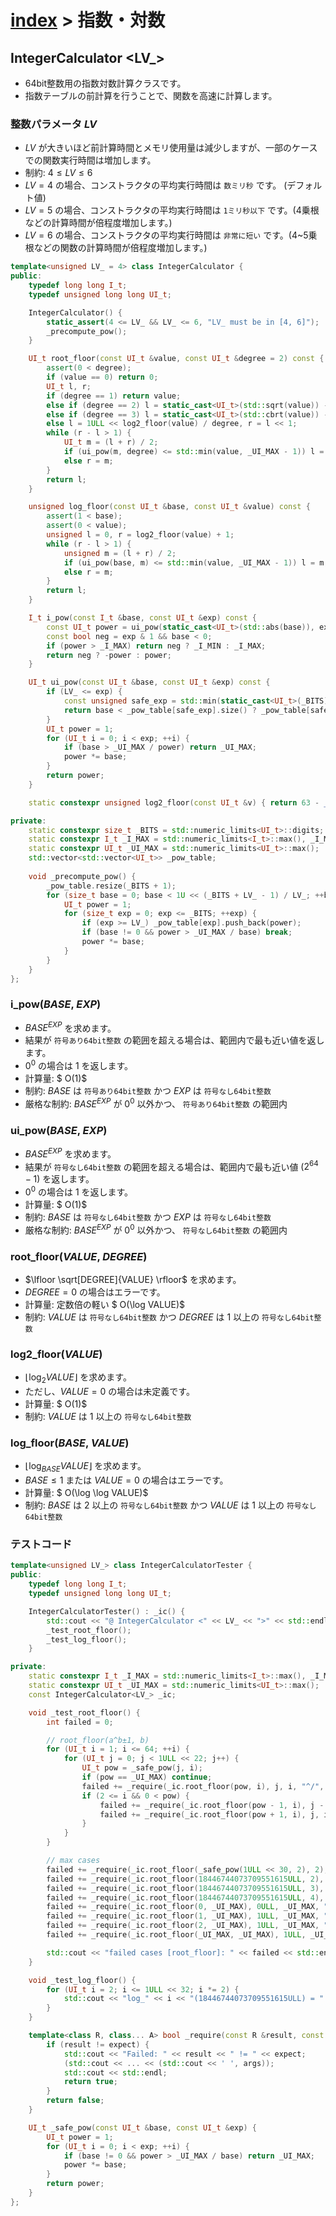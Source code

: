 # [index](index.md) > 指数・対数

## IntegerCalculator \<LV_\>

- 64bit整数用の指数対数計算クラスです。
- 指数テーブルの前計算を行うことで、関数を高速に計算します。

### 整数パラメータ $LV$
- $LV$ が大きいほど前計算時間とメモリ使用量は減少しますが、一部のケースでの関数実行時間は増加します。
- 制約: $4 \leq LV \leq 6$
- $LV=4$ の場合、コンストラクタの平均実行時間は `数ミリ秒` です。 (デフォルト値)
- $LV=5$ の場合、コンストラクタの平均実行時間は `1ミリ秒以下` です。(4乗根などの計算時間が倍程度増加します。)
- $LV=6$ の場合、コンストラクタの平均実行時間は `非常に短い` です。(4~5乗根などの関数の計算時間が倍程度増加します。)

```cpp
template<unsigned LV_ = 4> class IntegerCalculator {
public:
    typedef long long I_t;
    typedef unsigned long long UI_t;

    IntegerCalculator() {
        static_assert(4 <= LV_ && LV_ <= 6, "LV_ must be in [4, 6]");
        _precompute_pow();
    }

    UI_t root_floor(const UI_t &value, const UI_t &degree = 2) const {
        assert(0 < degree);
        if (value == 0) return 0;
        UI_t l, r;
        if (degree == 1) return value;
        else if (degree == 2) l = static_cast<UI_t>(std::sqrt(value)) - 1, r = l + 2;
        else if (degree == 3) l = static_cast<UI_t>(std::cbrt(value)) - 1, r = l + 3;
        else l = 1ULL << log2_floor(value) / degree, r = l << 1;
        while (r - l > 1) {
            UI_t m = (l + r) / 2;
            if (ui_pow(m, degree) <= std::min(value, _UI_MAX - 1)) l = m;
            else r = m;
        }
        return l;
    }

    unsigned log_floor(const UI_t &base, const UI_t &value) const {
        assert(1 < base);
        assert(0 < value);
        unsigned l = 0, r = log2_floor(value) + 1;
        while (r - l > 1) {
            unsigned m = (l + r) / 2;
            if (ui_pow(base, m) <= std::min(value, _UI_MAX - 1)) l = m;
            else r = m;
        }
        return l;
    }

    I_t i_pow(const I_t &base, const UI_t &exp) const {
        const UI_t power = ui_pow(static_cast<UI_t>(std::abs(base)), exp);
        const bool neg = exp & 1 && base < 0;
        if (power > _I_MAX) return neg ? _I_MIN : _I_MAX;
        return neg ? -power : power;
    }

    UI_t ui_pow(const UI_t &base, const UI_t &exp) const {
        if (LV_ <= exp) {
            const unsigned safe_exp = std::min(static_cast<UI_t>(_BITS), exp);
            return base < _pow_table[safe_exp].size() ? _pow_table[safe_exp][base] : _UI_MAX;
        }
        UI_t power = 1;
        for (UI_t i = 0; i < exp; ++i) {
            if (base > _UI_MAX / power) return _UI_MAX;
            power *= base;
        }
        return power;
    }

    static constexpr unsigned log2_floor(const UI_t &v) { return 63 - __builtin_clzll(v); }

private:
    static constexpr size_t _BITS = std::numeric_limits<UI_t>::digits;
    static constexpr I_t _I_MAX = std::numeric_limits<I_t>::max(), _I_MIN = std::numeric_limits<I_t>::min();
    static constexpr UI_t _UI_MAX = std::numeric_limits<UI_t>::max();
    std::vector<std::vector<UI_t>> _pow_table;
    
    void _precompute_pow() {
        _pow_table.resize(_BITS + 1);
        for (size_t base = 0; base < 1U << (_BITS + LV_ - 1) / LV_; ++base) {
            UI_t power = 1;
            for (size_t exp = 0; exp <= _BITS; ++exp) {
                if (exp >= LV_) _pow_table[exp].push_back(power);
                if (base != 0 && power > _UI_MAX / base) break;
                power *= base;
            }
        }
    }
};
```

### i_pow($BASE$, $EXP$)

- ${BASE}^{EXP}$ を求めます。
- 結果が `符号あり64bit整数` の範囲を超える場合は、範囲内で最も近い値を返します。
- $0^0$ の場合は $1$ を返します。
- 計算量: $ O(1)$
- 制約: $BASE$ は `符号あり64bit整数` かつ $EXP$ は `符号なし64bit整数`
- 厳格な制約: ${BASE}^{EXP}$ が $0^0$ 以外かつ、 `符号あり64bit整数` の範囲内

### ui_pow($BASE$, $EXP$)

- ${BASE}^{EXP}$ を求めます。
- 結果が `符号なし64bit整数` の範囲を超える場合は、範囲内で最も近い値 ($2^{64}-1$) を返します。
- $0^0$ の場合は $1$ を返します。
- 計算量: $ O(1)$
- 制約: $BASE$ は `符号なし64bit整数` かつ $EXP$ は `符号なし64bit整数`
- 厳格な制約: ${BASE}^{EXP}$ が $0^0$ 以外かつ、 `符号なし64bit整数` の範囲内

### root_floor($VALUE$, $DEGREE$)

- $\lfloor \sqrt[DEGREE]{VALUE} \rfloor$ を求めます。
- $DEGREE = 0$ の場合はエラーです。
- 計算量: 定数倍の軽い $ O(\log VALUE)$
- 制約: $VALUE$ は `符号なし64bit整数` かつ $DEGREE$ は $1$ 以上の `符号なし64bit整数`

### log2_floor($VALUE$)

- $\lfloor \log_2 VALUE \rfloor$ を求めます。
- ただし、$VALUE = 0$ の場合は未定義です。
- 計算量: $ O(1)$
- 制約: $VALUE$ は $1$ 以上の `符号なし64bit整数`

### log_floor($BASE$, $VALUE$)

- $\lfloor \log_{BASE} VALUE \rfloor$ を求めます。
- $BASE \leq 1$ または $VALUE = 0$ の場合はエラーです。
- 計算量: $ O(\log \log VALUE)$
- 制約: $BASE$ は $2$ 以上の `符号なし64bit整数` かつ $VALUE$ は $1$ 以上の `符号なし64bit整数`

### テストコード

```cpp
template<unsigned LV_> class IntegerCalculatorTester {
public:
    typedef long long I_t;
    typedef unsigned long long UI_t;

    IntegerCalculatorTester() : _ic() {
        std::cout << "@ IntegerCalculator <" << LV_ << ">" << std::endl;
        _test_root_floor();
        _test_log_floor();
    }

private:
    static constexpr I_t _I_MAX = std::numeric_limits<I_t>::max(), _I_MIN = std::numeric_limits<I_t>::min();
    static constexpr UI_t _UI_MAX = std::numeric_limits<UI_t>::max();
    const IntegerCalculator<LV_> _ic;

    void _test_root_floor() {
        int failed = 0;

        // root_floor(a^b±1, b)
        for (UI_t i = 1; i <= 64; ++i) {
            for (UI_t j = 0; j < 1ULL << 22; j++) {
                UI_t pow = _safe_pow(j, i);
                if (pow == _UI_MAX) continue;
                failed += _require(_ic.root_floor(pow, i), j, i, "^/", pow);
                if (2 <= i && 0 < pow) {
                    failed += _require(_ic.root_floor(pow - 1, i), j - 1, i, "^/", pow - 1);
                    failed += _require(_ic.root_floor(pow + 1, i), j, i, "^/", pow);
                }
            }
        }

        // max cases
        failed += _require(_ic.root_floor(_safe_pow(1ULL << 30, 2), 2), 1ULL << 30, 2, "^/", _safe_pow(1ULL << 30, 2));
        failed += _require(_ic.root_floor(18446744073709551615ULL, 2), 4294967295ULL, 2, "^/", 18446744073709551615ULL);
        failed += _require(_ic.root_floor(18446744073709551615ULL, 3), 2642245ULL, 3, "^/", 18446744073709551615ULL);
        failed += _require(_ic.root_floor(18446744073709551615ULL, 4), 65535ULL, 4, "^/", 18446744073709551615ULL);
        failed += _require(_ic.root_floor(0, _UI_MAX), 0ULL, _UI_MAX, "^/", 0);
        failed += _require(_ic.root_floor(1, _UI_MAX), 1ULL, _UI_MAX, "^/", 1);
        failed += _require(_ic.root_floor(2, _UI_MAX), 1ULL, _UI_MAX, "^/", 2);
        failed += _require(_ic.root_floor(_UI_MAX, _UI_MAX), 1ULL, _UI_MAX, "^/", _UI_MAX);

        std::cout << "failed cases [root_floor]: " << failed << std::endl;
    }

    void _test_log_floor() {
        for (UI_t i = 2; i <= 1ULL << 32; i *= 2) {
            std::cout << "log_" << i << "(18446744073709551615ULL) = " << _ic.log_floor(i, 18446744073709551615ULL) << std::endl;
        }
    }

    template<class R, class... A> bool _require(const R &result, const R &expect, A... args) {
        if (result != expect) {
            std::cout << "Failed: " << result << " != " << expect;
            (std::cout << ... << (std::cout << ' ', args));
            std::cout << std::endl;
            return true;
        }
        return false;
    }

    UI_t _safe_pow(const UI_t &base, const UI_t &exp) {
        UI_t power = 1;
        for (UI_t i = 0; i < exp; ++i) {
            if (base != 0 && power > _UI_MAX / base) return _UI_MAX;
            power *= base;
        }
        return power;
    }
};
```